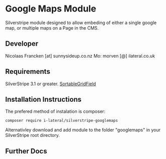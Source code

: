 # Google Maps Module

Silverstripe module designed to allow embeding of either a single google map, or
multiple maps on a Page in the CMS.

## Developer

Nicolaas Francken [at] sunnysideup.co.nz
Mo: morven [@] ilateral.co.uk

## Requirements

SilverStripe 3.1 or greater.
[SortableGridField](https://github.com/UndefinedOffset/SortableGridField)

## Installation Instructions

The prefered method of instalation is composer:

```
composer require i-lateral/silverstripe-googlemaps
```

Alternativley download and add module to the folder "googlemaps" in your SilverStripe root directory.

## Further Docs